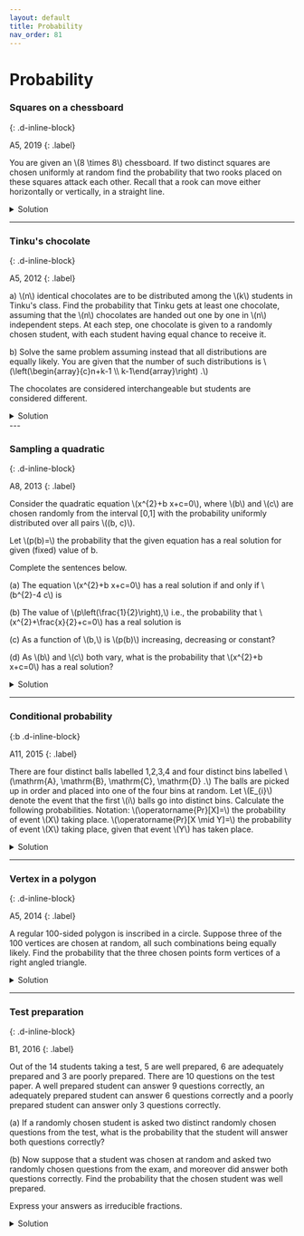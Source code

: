```yaml
---
layout: default
title: Probability
nav_order: 81
---
```




# Probability


### Squares on a chessboard
{: .d-inline-block}

A5, 2019
{: .label}

<p>
You are given an \(8 \times 8\) chessboard. If two distinct squares are chosen uniformly at random find the probability that two rooks placed on these squares attack each other. Recall that a rook can move either horizontally or vertically, in a straight line.
</p>

<details><summary>Solution</summary>

<p>
\(2/9\)
</p>

</details>


---






### Tinku's chocolate
{: .d-inline-block}



A5, 2012
{: .label}

<p>
a) \(n\) identical chocolates are to be distributed among the \(k\) students in Tinku's class. Find the probability that Tinku gets at least one chocolate, assuming that the \(n\) chocolates are handed out one by one in \(n\) independent steps. At each step, one chocolate is given to a randomly chosen student, with each student having equal chance to receive it.
</p>

<p>
b) Solve the same problem assuming instead that all distributions are equally likely. You are given that the number of such distributions is \(\left(\begin{array}{c}n+k-1 \\ k-1\end{array}\right) .\)
</p>

<p>
The chocolates are considered interchangeable but students are considered different.
</p>


<details><summary>Solution</summary>
<p>
(a) The probability of Tinku not getting a chocolate in one step is \(1-\frac{1}{k}\).
</p>

<p>
\begin{align}
\mathrm{P}(\text { Tinku gets at least one chocolate })&=1-\mathrm{P}(\text { Tinku gets none }) \\
&=1-\left(1-\frac{1}{k}\right)^{n}
\end{align}
</p>


<p>
Sol 1. (b) There are \(\left(\begin{array}{c}(n-1)+k-1 \\ k-1\end{array}\right)\) distributions in which Tinku gets at least a chocolate: give Tinku a chocolate and then use the given formula to find number of distributions of the remaining \(n-1\) chocolates among \(k\) students. So the answer is \(\left(\begin{array}{c}(n-1)+k-1 \\ k-1\end{array}\right) /\left(\begin{array}{c}n+k-1 \\ k-1\end{array}\right)=\frac{n}{n+k-1} \)
</p>

<br>

<p>
Sol 2. (b) The number of distributions in which Tinku gets no chocolate \(=\) number of distributions of \(n\) chocolates among the remaining \(k-1\) students \(=\left(\begin{array}{c}n+k-2 \\ k-2\end{array}\right) .\) So the desired probability is \(1-\left(\begin{array}{c}n+k-2 \\ k-2\end{array}\right) /\left(\begin{array}{c}n+k-1 \\ k-1\end{array}\right)=\frac{n}{n+k-1}\)
</p>

</details>
---


### Sampling a quadratic
{: .d-inline-block}

A8, 2013
{: .label}

<p>
Consider the quadratic equation \(x^{2}+b x+c=0\), where \(b\) and \(c\) are chosen randomly from the interval [0,1] with the
probability uniformly distributed over all pairs \((b, c)\).
</p>

<p>
Let \(p(b)=\) the probability that the given equation has a real solution for given (fixed) value of b.
</p>

<p>
Complete the sentences below.
</p>

<p>
(a) The equation \(x^{2}+b x+c=0\) has a real solution if and only if \(b^{2}-4 c\) is
</p>

<p>
(b) The value of \(p\left(\frac{1}{2}\right),\) i.e., the probability that \(x^{2}+\frac{x}{2}+c=0\) has a real solution is
</p>

<p>
(c) As a function of \(b,\) is \(p(b)\) increasing, decreasing or constant?
</p>

<p>
(d) As \(b\) and \(c\) both vary, what is the probability that \(x^{2}+b x+c=0\) has a real solution?
</p>

<details><summary>Solution</summary>
<p>
(a) The equation \(x^{2}+b x+c=0\) has a real solution if and only if \(b^{2}-4 c\) is \(\geq 0\)
</p>

<p>
(b) The value of \(p\left(\frac{1}{2}\right),\) i.e., the probability that \(x^{2}+\frac{x}{2}+c=0\) has a real solution is \(\frac{1}{16}\).
There is a real root when \(b^{2}-4 c=\frac{1}{4}-4 c \geq 0,\) i.e., \(0 \leq c \leq \frac{1}{16}\) which is \(\frac{1}{16}\)
fraction of the interval [0,1] over which \(c\) ranges.
</p>


<p>
(c) Increasing. This is because \(b^{2}-4 c \geq 0\) if and only if \(0 \leq c \leq \frac{b^{2}}{4}\).<br>
So \(p(b)=\frac{b^{2}}{4},\) which is increasing for \(0 \leq b \leq 1\)
</p>


<p>
(d) This is the fraction of the area of the unit square \([0,1] \times[0,1]\) that is occupied by the region \(b^{2}-4 c \geq 0,\) i.e., it is the area under the parabola \(c=\frac{b^{2}}{4}\) from \(b=0\) to \(b=1\) which is \(\int_{0}^{1} \frac{b^{2}}{4} d b=\frac{1}{12}\)
</p>

</details>

---

### Conditional probability
{:b .d-inline-block}

A11, 2015
{: .label}

<p>
There are four distinct balls labelled 1,2,3,4 and four distinct bins labelled \(\mathrm{A}, \mathrm{B}, \mathrm{C}, \mathrm{D} .\) The balls are picked up in order and placed into one of the four bins at random. Let \(E_{i}\) denote the event that the first \(i\) balls go into distinct bins. Calculate the following probabilities.
Notation: \(\operatorname{Pr}[X]=\) the probability of event \(X\) taking place. \(\operatorname{Pr}[X \mid Y]=\) the probability of event \(X\) taking place, given that event \(Y\) has taken place.
</p>

<details><summary>Solution</summary>

<p>
(i) \(\operatorname{Pr}\left[E_{4}\right]=\frac{4 !}{4^{4}}=\frac{3}{32}\)
(ii) \(\operatorname{Pr}\left[E_{4} \mid E_{3}\right]=\frac{1}{4}\)
(iii) \(\operatorname{Pr}\left[E_{4} \mid E_{2}\right]=\frac{24}{4^{2}}=\frac{1}{8}\)
(iv) \(\operatorname{Pr}\left[E_{3} \mid E_{4}\right]=1\)
</p>


</details>

---



### Vertex in a polygon
{: .d-inline-block}

A5, 2014
{: .label}

<p>
A regular 100-sided polygon is inscribed in a circle. Suppose three of the 100 vertices are chosen at random, all such combinations being equally likely. Find the probability that the three chosen points form vertices of a right angled triangle.
</p>


<details><summary>Solution</summary>

<p>
\(1/33\)
</p>

</details>

---




### Test preparation
{: .d-inline-block}

B1, 2016
{: .label}



<p>
Out of the 14 students taking a test, 5 are well prepared, 6 are adequately prepared and 3 are poorly prepared. There are 10 questions on the test paper. A well prepared student can answer 9 questions correctly, an adequately prepared student can answer 6 questions correctly and a poorly prepared student can answer only 3 questions correctly.
</p>

<p>
(a) If a randomly chosen student is asked two distinct randomly chosen questions from the test, what is the probability that the student will answer both questions correctly?
</p>

<p>
(b) Now suppose that a student was chosen at random and asked two randomly chosen questions from the exam, and moreover did answer both questions correctly. Find the probability that the chosen student was well prepared.
</p>

<p>
Express your answers as irreducible fractions.
</p>


<details>

<summary>Solution</summary>

<p>
(a) The probability that a randomly chosen student is well prepared is \(5 / 14\) The probability of a well prepared student answering two randomly chosen questions correctly is \(\left(\begin{array}{l}9 \\ 2\end{array}\right) /\left(\begin{array}{l}10 \\ 2\end{array}\right) .\) So the probability that a randomly chosen student is well prepared AND answers two randomly chosen questions correctly is \(\frac{5}{14} \times \frac{\left(\frac{9}{20}\right)}{(10)}=\frac{2}{7} .\) A student belongs to exactly one of the three preparedness categories, so the desired probability is obtained by adding \(\frac{2}{7}\) with the results of parallel calculations for the other two categories. We get
</p>

<p>
Let \(P(W),P(M)\) and \(P(K)\) denote the probability that the student is well prepared, moderately prepared and poorly prepared, respectively.
</p>

<p>
\[
P(\text { both answers correct })=
P(\text { W }) \frac{\left(\begin{array}{l}
9 \\
2
\end{array}\right)}{\left(\begin{array}{c}
10 \\
2
\end{array}\right)}+P(\text { M }) \frac{\left(\begin{array}{c}
6 \\
2
\end{array}\right)}{\left(\begin{array}{c}
10 \\
2
\end{array}\right)}+P(\text { K }) \frac{\left(\begin{array}{c}
3 \\
2
\end{array}\right)}{\left(\begin{array}{c}
10 \\
2
\end{array}\right)}
\]

which equals

\[
\frac{5}{14} \times \frac{36}{45}+\frac{6}{14} \times \frac{15}{45}+\frac{3}{14} \times \frac{3}{45}=\frac{31}{70}
\]

</p>

<p>
(b) The probability that a randomly chosen student was well prepared given that he answered both questions correctly is
</p>

<p>
\begin{align}
P(\text { well prepared both correct })&=\frac{P(\text { well prepared and both correct })}{P(\text { both correct })}\\
&=\frac{2 / 7}{31 / 70}=\frac{20}{31}
\end{align}
</p>

</details>

